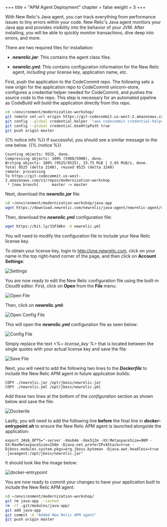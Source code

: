 +++
title = "APM Agent Deployment"
chapter = false
weight = 3
+++

With New Relic's Java agent, you can track everything from performance issues to tiny errors within your code. New Relic's Java agent monitors your Java app and provides visibility into the behavior of your JVM. After installing, you will be able to quickly monitor transactions, dive deep into errors, and more.

There are two required files for installation:

* <b><i>newrelic.jar</i></b>: This contains the agent class files.</li>

* <b><i>newrelic.yml</i></b>: This contains configuration information for the New Relic agent, including your license key, application name, etc.

First, push the application to the CodeCommit repo.  The following sets a new origin for the application repo to CodeCommit unicorn-store, configures a credential helper needed for CodeCommit, and pushes the source code to the repo.  This step is necessary for an automated pipeline as CodeBuild will build the application directly from this repo.

```bash
cd ~/environment/modernization-workshop/
git remote set-url origin https://git-codecommit.us-west-2.amazonaws.com/v1/repos/modernization-workshop
git config --global credential.helper '!aws codecommit credential-helper $@'
git config --global credential.UseHttpPath true
git push origin master
```

{{% notice info %}}
If successful, you should see a similar message to the one below.
{{% /notice %}}

```text
Counting objects: 9525, done.
Compressing objects: 100% (5900/5900), done.
Writing objects: 100% (9525/9525), 33.75 MiB | 2.65 MiB/s, done.
Total 9525 (delta 3240), reused 9525 (delta 3240)
remote: processing 
To https://git-codecommit.us-west-2.amazonaws.com/v1/repos/modernization-workshop
 * [new branch]      master -> master
```

Next, download the <b><i>newrelic.jar</i></b> file:

```bash
cd ~/environment/modernization-workshop/java-app
wget https://download.newrelic.com/newrelic/java-agent/newrelic-agent/current/newrelic.jar
```

Then, download the <b><i>newrelic.yml</i></b> configuration file:

```bash
wget https://bit.ly/31P1Wkn -O newrelic.yml
```

You will need to modify the configuration file to include your New Relic license key.  

To obtain your license key, login to http://one.newrelic.com, click on your name in the top right-hand corner of the page, and then click on <b>Account Settings</b>:

![Settings](/images/newrelic-login.png)

You are now ready to edit the New Relic configuration file using the built-in Cloud9 editor. First, click on <b>Open</b> from the <b>File</b> menu:

![Open File](/images/cloud9-open-file.png)

Then, click on <b>newrelic.yml</b>:

![Open Config File](/images/cloud9-open-newrelic-config.png)

This will open the <b><i>newrelic.yml</i></b> configuration file as seen below:

![Config File](/images/cloud9-newrelic-config.png)

Simply replace the text <i><%= license_key %></i> that is located between the single quotes with your actual license key and save the file:

![Save File](/images/cloud9-save-file.png)

Next, you will need to add the following two lines to the <b><i>Dockerfile</i></b> to include the New Relic APM agent in future application builds:

```text
COPY ./newrelic.jar /opt/jboss/newrelic.jar
COPY ./newrelic.yml /opt/jboss/newrelic.yml
```

Add these two lines at the bottom of the <i>configuration</i> section as shown below and save the file:

![Dockerile](/images/cloud9-dockerfile.png)

Lastly, you will need to add the following line <b>before</b> the final line in <b><i>docker-entrypoint.sh</i></b> to ensure the New Relic APM agent is launched alongside the application:

```text
export JAVA_OPTS="-server -Xms64m -Xmx512m -XX:MetaspaceSize=96M -XX:MaxMetaspaceSize=256m -Djava.net.preferIPv4Stack=true -Djboss.modules.system.pkgs=org.jboss.byteman -Djava.awt.headless=true -javaagent:/opt/jboss/newrelic.jar"
```

It should look like the image below:

![docker-entrypoint](/images/cloud9-docker-entrypoint.png)

You are now ready to commit your changes to have your application built to include the New Relic APM agent:

```bash
cd ~/environment/modernization-workshop/
git rm java-app --cached
rm -rf .git/modules/java-app/
git add java-app
git commit -m "Added New Relic APM agent"
git push origin master
```
